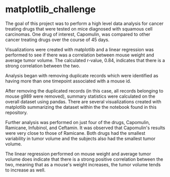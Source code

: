 # matplotlib_challenge

The goal of this project was to perform a high level data analysis for cancer treating drugs that were tested on mice diagnosed with squamous cell carcinomas. One drug of interest, Capomulin, was compared to other cancer treating drugs over the course of 45 days. 

Visualizations were created with matplotlib and a linear regression was performed to see if there was a correlation between mouse weight and average tumor volume. The calculated r-value, 0.84, indicates that there is a strong correlation between the two.

Analysis began with removing duplicate records which were identified as having more than one timepoint associated with a mouse id.

After removing the duplicated records (in this case, all records belonging to mouse g989 were removed), summary statistics were calculated on the overall dataset using pandas. There are several visualizations created with matplotlib summarizing the dataset within the the notebook found in this repository.

Further analysis was performed on just four of the drugs, Capomulin, Ramicane, Infubinol, and Ceftamin. It was observed that Capomulin's results were very close to those of Ramicane. Both drugs had the smallest variability in tumor volume and the subjects also had the smallest tumor volume.

The linear regression performed on mouse weight and average tumor volume does indicate that there is a strong positive correlation between the two, meaning that as a mouse's weight increases, the tumor volume tends to increase as well.



